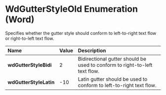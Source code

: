 
# WdGutterStyleOld Enumeration (Word)

Specifies whether the gutter style should conform to left-to-right text flow or right-to-left text flow.



|**Name**|**Value**|**Description**|
|:-----|:-----|:-----|
|**wdGutterStyleBidi**|2|Bidirectional gutter should be used to conform to right-to-left text flow.|
|**wdGutterStyleLatin**|-10|Latin gutter should be used to conform to left-to-right text flow.|
